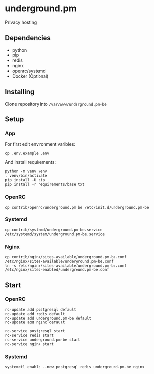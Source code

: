 # underground.pm

Privacy hosting

## Dependencies

* python
* pip
* redis
* nginx
* openrc/systemd
* Docker (Optional)

## Installing

Clone repository into `/var/www/underground.pm-be`

## Setup

### App

For first edit environment varibles:

`cp .env.example .env`

And install requirements:

```
python -m venv venv
. venv/bin/activate
pip install -U pip
pip install -r requirements/base.txt
```

### OpenRC

`cp contrib/openrc/underground.pm-be /etc/init.d/underground.pm-be`

### Systemd

`cp contrib/systemd/underground.pm-be.service /etc/systemd/system/underground.pm-be.service`

### Nginx

```
cp contrib/nginx/sites-available/underground.pm-be.conf /etc/nginx/sites-available/underground.pm-be.conf
ln -s /etc/nginx/sites-available/underground.pm-be.conf /etc/nginx/sites-enabled/underground.pm-be.conf
```

## Start

### OpenRC

```
rc-update add postgresql default
rc-update add redis default
rc-update add underground.pm-be default
rc-update add nginx default

rc-service postgresql start
rc-service redis start
rc-service underground.pm-be start
rc-service nginx start
```

### Systemd

`systemctl enable --now postgresql redis underground.pm-be nginx`
